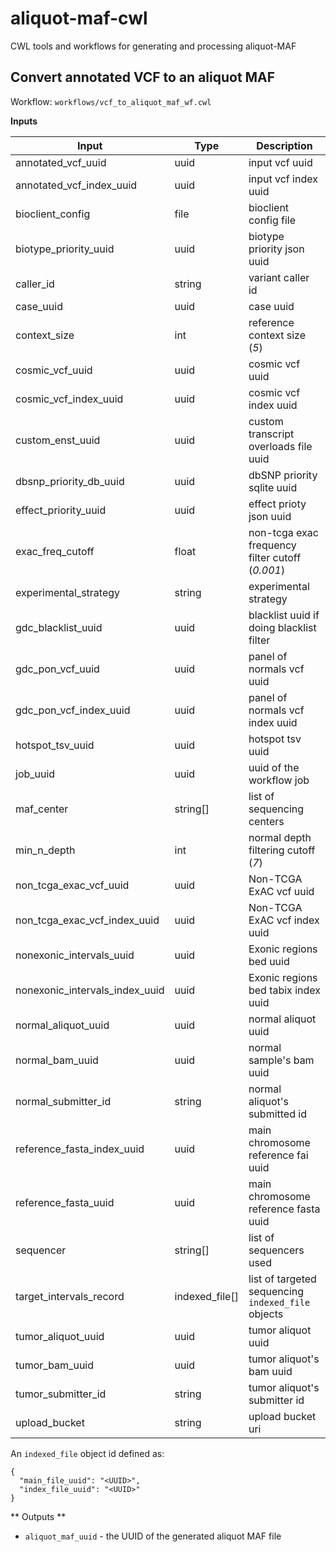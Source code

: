 # aliquot-maf-cwl
CWL tools and workflows for generating and processing aliquot-MAF

## Convert annotated VCF to an aliquot MAF

Workflow: `workflows/vcf_to_aliquot_maf_wf.cwl`

**Inputs**

| Input | Type | Description |
| ----- | ---- | ----------- |
| annotated_vcf_uuid | uuid | input vcf uuid |
| annotated_vcf_index_uuid | uuid | input vcf index uuid |
| bioclient_config | file | bioclient config file |
| biotype_priority_uuid | uuid | biotype priority json uuid |
| caller_id | string | variant caller id |
| case_uuid | uuid | case uuid |
| context_size | int | reference context size (_5_) |
| cosmic_vcf_uuid | uuid | cosmic vcf uuid |
| cosmic_vcf_index_uuid | uuid | cosmic vcf index uuid|
| custom_enst_uuid | uuid | custom transcript overloads file uuid |
| dbsnp_priority_db_uuid | uuid | dbSNP priority sqlite uuid |
| effect_priority_uuid | uuid | effect prioty json uuid |
| exac_freq_cutoff | float | non-tcga exac frequency filter cutoff (_0.001_) |
| experimental_strategy | string | experimental strategy |
| gdc_blacklist_uuid | uuid | blacklist uuid if doing blacklist filter |
| gdc_pon_vcf_uuid | uuid | panel of normals vcf uuid |
| gdc_pon_vcf_index_uuid | uuid | panel of normals vcf index uuid |
| hotspot_tsv_uuid | uuid | hotspot tsv uuid |
| job_uuid | uuid | uuid of the workflow job |
| maf_center | string[] | list of sequencing centers |
| min_n_depth | int | normal depth filtering cutoff (_7_) |
| non_tcga_exac_vcf_uuid | uuid | Non-TCGA ExAC vcf uuid |
| non_tcga_exac_vcf_index_uuid | uuid | Non-TCGA ExAC vcf index uuid |
| nonexonic_intervals_uuid | uuid | Exonic regions bed uuid|
| nonexonic_intervals_index_uuid | uuid | Exonic regions bed tabix index uuid |
| normal_aliquot_uuid | uuid | normal aliquot uuid |
| normal_bam_uuid | uuid | normal sample's bam uuid |
| normal_submitter_id | string | normal aliquot's submitted id |
| reference_fasta_index_uuid | uuid | main chromosome reference fai uuid |
| reference_fasta_uuid | uuid | main chromosome reference fasta uuid |
| sequencer | string[] | list of sequencers used |
| target_intervals_record | indexed_file[]| list of targeted sequencing `indexed_file` objects |
| tumor_aliquot_uuid | uuid | tumor aliquot uuid |
| tumor_bam_uuid | uuid | tumor aliquot's bam uuid |
| tumor_submitter_id | string | tumor aliquot's submitter id |
| upload_bucket | string | upload bucket uri |

An `indexed_file` object id defined as:

```
{
  "main_file_uuid": "<UUID>",
  "index_file_uuid": "<UUID>"
}
```

** Outputs **

* `aliquot_maf_uuid` - the UUID of the generated aliquot MAF file
